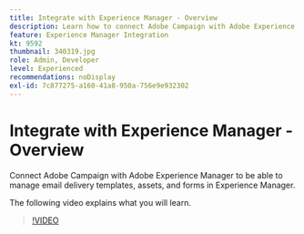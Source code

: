 ```yaml
---
title: Integrate with Experience Manager - Overview
description: Learn how to connect Adobe Campaign with Adobe Experience Manager to allow you to manage email delivery templates, assets, and forms in Experience Manager.
feature: Experience Manager Integration
kt: 9592
thumbnail: 340319.jpg
role: Admin, Developer
level: Experienced
recommendations: noDisplay
exl-id: 7c877275-a160-41a8-950a-756e9e932302
---
```

# Integrate with Experience Manager - Overview

Connect Adobe Campaign with Adobe Experience Manager to be able to manage email delivery templates, assets, and forms in Experience Manager.

The following video explains what you will learn.

>[!VIDEO](https://video.tv.adobe.com/v/340319?quality=12&learn=on)
